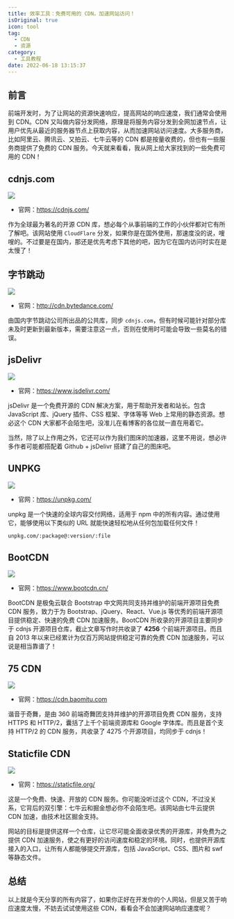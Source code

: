 ```yaml
---
title: 效率工具：免费可用的 CDN，加速网站访问！
isOriginal: true
icon: tool
tag:
  - CDN
  - 资源
category:
  - 工具教程
date: 2022-06-18 13:15:37
---
```




## 前言

前端开发时，为了让网站的资源快速响应，提高网站的响应速度，我们通常会使用到 CDN。CDN 又叫做内容分发网络，原理是将服务内容分发到全网加速节点，让用户优先从最近的服务器节点上获取内容，从而加速网站访问速度。大多服务商，比如阿里云、腾讯云、又拍云、七牛云等的 CDN 都是按量收费的，但也有一些服务商提供了免费的 CDN 服务。今天就来看看，我从网上给大家找到的一些免费可用的 CDN！

## cdnjs.com

![](https://img-blog.csdnimg.cn/83ebc1e6678e4f0989c8e228838597b2.png)

-   官网：https://cdnjs.com/

作为全球最为著名的开源 CDN 库，想必每个从事前端的工作的小伙伴都对它有所了解吧。该网站使用 `CloudFlare` 分发，如果你是在国外使用，那速度没的说，嗖嗖的。不过要是在国内，那还是优先考虑下其他的吧，因为它在国内访问时实在是太慢了！

## 字节跳动

![](https://img-blog.csdnimg.cn/da0eab7486904e278dfd00048d0476d0.png)

-   官网：http://cdn.bytedance.com/

由国内字节跳动公司所出品的公共库，同步 `cdnjs.com`，但有时候可能针对部分库未及时更新到最新版本，需要注意这一点，否则在使用时可能会导致一些莫名的错误。

## jsDelivr

![](https://img-blog.csdnimg.cn/7a6c1e4b8e7c4a2f8db15a928353a0cc.png)

-   官网：https://www.jsdelivr.com/

 jsDelivr 是一个免费开源的 CDN 解决方案，用于帮助开发者和站长。包含 JavaScript 库、jQuery 插件、CSS 框架、字体等等 Web 上常用的静态资源。想必这个 CDN 大家都不会陌生吧，没准儿在看博客的各位就一直在用着它。

当然，除了以上作用之外，它还可以作为我们图床的加速器，这里不用说，想必许多作者可能都搭配着 Github + jsDelivr 搭建了自己的图床吧。 

## UNPKG

![](https://img-blog.csdnimg.cn/538c9ecafd5141dfbb5bfc6985226785.png)

-   官网：https://unpkg.com/

unpkg 是一个快速的全球内容交付网络，适用于 npm 中的所有内容。通过使用它，能够使用以下类似的 URL 就能快速轻松地从任何包加载任何文件！

```sh
unpkg.com/:package@:version/:file
```

## BootCDN

![](https://img-blog.csdnimg.cn/a7293d618a104caeb8a596a0a7fea8b7.png)

-   官网：https://www.bootcdn.cn/

BootCDN 是极兔云联合 Bootstrap 中文网共同支持并维护的前端开源项目免费 CDN 服务，致力于为 Bootstrap、jQuery、React、Vue.js 等优秀的前端开源项目提供稳定、快速的免费 CDN 加速服务。BootCDN 所收录的开源项目主要同步于 cdnjs 开源项目仓库，截止文章写作时共收录了 **4256** 个前端开源项目。而且自 2013 年以来已经累计为仅百万网站提供稳定可靠的免费 CDN 加速服务，可以说是相当靠谱了！

## 75 CDN

![](https://img-blog.csdnimg.cn/8c96a38af82240a2bffd07db526d01ba.png)

-   官网：https://cdn.baomitu.com

谐音于奇舞，是由 360 前端奇舞团支持并维护的开源项目免费 CDN 服务，支持 HTTPS 和 HTTP/2，囊括了上千个前端资源库和 Google 字体库。而且是首个支持 HTTP/2 的 CDN 服务，共收录了 4275 个开源项目，均同步于 cdnjs！

## Staticfile CDN

![](https://img-blog.csdnimg.cn/d406b53ec2af4ee09e0911b977387a3b.png)

-   官网：https://staticfile.org/

这是一个免费、快速、开放的 CDN 服务。你可能没听过这个 CDN，不过没关系，它背后的双引擎：七牛云和掘金想必你不会陌生吧。该网站由七牛云提供 CDN 加速，由技术社区掘金支持。

网站的目标是提供这样一个仓库，让它尽可能全面收录优秀的开源库，并免费为之提供 CDN 加速服务，使之有更好的访问速度和稳定的环境。同时，也提供开源库接入的入口，让所有人都能够提交开源库，包括 JavaScript、CSS、图片和 swf 等静态文件。

## 总结

以上就是今天分享的所有内容了，如果你正好在开发你的个人网站，但是又苦于响应速度太慢，不妨去试试使用这些 CDN，看看会不会加速网站响应速度呢？